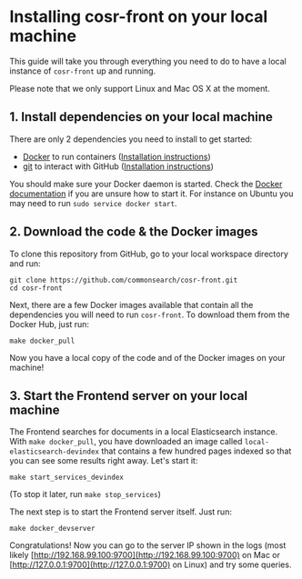 # Installing cosr-front on your local machine

This guide will take you through everything you need to do to have a local instance of `cosr-front` up and running.

Please note that we only support Linux and Mac OS X at the moment.



## 1. Install dependencies on your local machine

There are only 2 dependencies you need to install to get started:

- [Docker](http://docker.com) to run containers ([Installation instructions](https://docs.docker.com/engine/installation/))
- [git](http://git-scm.com) to interact with GitHub ([Installation instructions](https://help.github.com/articles/set-up-git/))

You should make sure your Docker daemon is started. Check the [Docker documentation](https://docs.docker.com/engine/installation/) if you are unsure how to start it. For instance on Ubuntu you may need to run `sudo service docker start`.



## 2. Download the code & the Docker images

To clone this repository from GitHub, go to your local workspace directory and run:

```
git clone https://github.com/commonsearch/cosr-front.git
cd cosr-front
```

Next, there are a few Docker images available that contain all the dependencies you will need to run `cosr-front`. To download them from the Docker Hub, just run:

```
make docker_pull
```

Now you have a local copy of the code and of the Docker images on your machine!



## 3. Start the Frontend server on your local machine

The Frontend searches for documents in a local Elasticsearch instance. With `make docker_pull`, you have downloaded an image called `local-elasticsearch-devindex` that contains a few hundred pages indexed so that you can see some results right away. Let's start it:

```
make start_services_devindex
```

(To stop it later, run `make stop_services`)

The next step is to start the Frontend server itself. Just run:

```
make docker_devserver
```

Congratulations! Now you can go to the server IP shown in the logs (most likely [http://192.168.99.100:9700](http://192.168.99.100:9700) on Mac or [http://127.0.0.1:9700](http://127.0.0.1:9700) on Linux) and try some queries.
